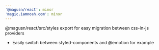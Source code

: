 ```yaml
---
'@magusn/react': minor
'magic.iamnoah.com': minor
---
```


@magusn/react/src/styles export for easy migration between css-in-js providers
- Easily switch between styled-components and @emotion for example
